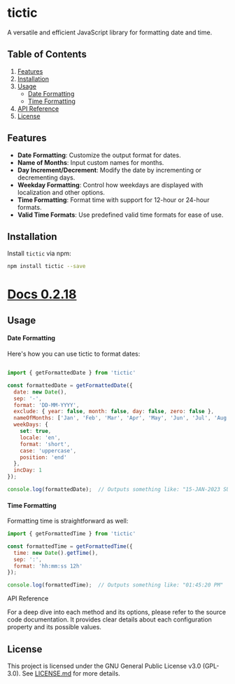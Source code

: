 # tictic

A versatile and efficient JavaScript library for formatting date and time.

## Table of Contents
1. [Features](#features)
2. [Installation](#installation)
3. [Usage](#usage)
   - [Date Formatting](#date-formatting)
   - [Time Formatting](#time-formatting)
4. [API Reference](#api-reference)
5. [License](#license)

## Features

- **Date Formatting**: Customize the output format for dates.
- **Name of Months**: Input custom names for months.
- **Day Increment/Decrement**: Modify the date by incrementing or decrementing days.
- **Weekday Formatting**: Control how weekdays are displayed with localization and other options.
- **Time Formatting**: Format time with support for 12-hour or 24-hour formats.
- **Valid Time Formats**: Use predefined valid time formats for ease of use.

## Installation

Install `tictic` via npm:

```bash
npm install tictic --save
```

# [Docs 0.2.18](https://github.com/teplostanski/tictic/tree/main/docs/0.2.18/index.md)

## Usage
#### Date Formatting

Here's how you can use tictic to format dates:

```javascript

import { getFormattedDate } from 'tictic'

const formattedDate = getFormattedDate({
  date: new Date(),
  sep: '-',
  format: 'DD-MM-YYYY',
  exclude: { year: false, month: false, day: false, zero: false },
  nameOfMonths: ['Jan', 'Feb', 'Mar', 'Apr', 'May', 'Jun', 'Jul', 'Aug', 'Sep', 'Oct', 'Nov', 'Dec'],
  weekDays: {
    set: true,
    locale: 'en',
    format: 'short',
    case: 'uppercase',
    position: 'end'
  },
  incDay: 1
});

console.log(formattedDate);  // Outputs something like: "15-JAN-2023 SUN"
```

#### Time Formatting

Formatting time is straightforward as well:

```javascript
import { getFormattedTime } from 'tictic'

const formattedTime = getFormattedTime({
  time: new Date().getTime(),
  sep: ':',
  format: 'hh:mm:ss 12h'
});

console.log(formattedTime);  // Outputs something like: "01:45:20 PM"
```

API Reference

For a deep dive into each method and its options, please refer to the source code documentation. It provides clear details about each configuration property and its possible values.

## License
This project is licensed under the GNU General Public License v3.0 (GPL-3.0). See [LICENSE.md](https://github.com/teplostanski/tictic/blob/main/LICENSE.md) for more details.